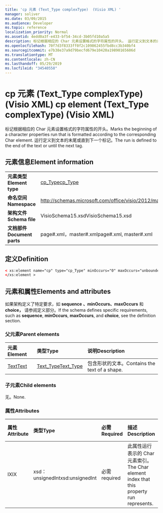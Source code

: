 ```yaml
---
title: 'cp 元素 (Text_Type complexType)  (Visio XML) '
manager: soliver
ms.date: 03/09/2015
ms.audience: Developer
ms.topic: reference
localization_priority: Normal
ms.assetid: 4edd0a3f-e433-bf54-34cd-3b05fd10a5a5
description: 标记根据相应的 Char 元素设置格式的字符属性的开头。 运行定义到文本的末尾或直到下一个标记。
ms.openlocfilehash: 70f7d3f8333ff0f2c109862455fbd8cc3b340bf4
ms.sourcegitcommit: e7b38e37a9d79becfd679e10420a19890165606d
ms.translationtype: MT
ms.contentlocale: zh-CN
ms.lasthandoff: 05/29/2019
ms.locfileid: "34540558"
---
```

# <a name="cp-element-text_type-complextype-visio-xml"></a><span data-ttu-id="bf449-104">cp 元素 (Text_Type complexType)  (Visio XML) </span><span class="sxs-lookup"><span data-stu-id="bf449-104">cp element (Text_Type complexType) (Visio XML)</span></span>

<span data-ttu-id="bf449-105">标记根据相应的 Char 元素设置格式的字符属性的开头。</span><span class="sxs-lookup"><span data-stu-id="bf449-105">Marks the beginning of a character properties run that is formatted according to the corresponding Char element.</span></span> <span data-ttu-id="bf449-106">运行定义到文本的末尾或直到下一个标记。</span><span class="sxs-lookup"><span data-stu-id="bf449-106">The run is defined to the end of the text or until the next tag.</span></span>
  
## <a name="element-information"></a><span data-ttu-id="bf449-107">元素信息</span><span class="sxs-lookup"><span data-stu-id="bf449-107">Element information</span></span>

|||
|:-----|:-----|
|<span data-ttu-id="bf449-108">**元素类型**</span><span class="sxs-lookup"><span data-stu-id="bf449-108">**Element type**</span></span> <br/> |[<span data-ttu-id="bf449-109">cp_Type</span><span class="sxs-lookup"><span data-stu-id="bf449-109">cp_Type</span></span>](cp_type-complextypevisio-xml.md) <br/> |
|<span data-ttu-id="bf449-110">**命名空间**</span><span class="sxs-lookup"><span data-stu-id="bf449-110">**Namespace**</span></span> <br/> |http://schemas.microsoft.com/office/visio/2012/main  <br/> |
|<span data-ttu-id="bf449-111">**架构文件**</span><span class="sxs-lookup"><span data-stu-id="bf449-111">**Schema file**</span></span> <br/> |<span data-ttu-id="bf449-112">VisioSchema15.xsd</span><span class="sxs-lookup"><span data-stu-id="bf449-112">VisioSchema15.xsd</span></span>  <br/> |
|<span data-ttu-id="bf449-113">**文档部件**</span><span class="sxs-lookup"><span data-stu-id="bf449-113">**Document parts**</span></span> <br/> |<span data-ttu-id="bf449-114">page#.xml，master#.xml</span><span class="sxs-lookup"><span data-stu-id="bf449-114">page#.xml, master#.xml</span></span>  <br/> |
   
## <a name="definition"></a><span data-ttu-id="bf449-115">定义</span><span class="sxs-lookup"><span data-stu-id="bf449-115">Definition</span></span>

```XML
< xs:element name="cp" type="cp_Type" minOccurs="0" maxOccurs="unbounded" >
</xs:element >
```

## <a name="elements-and-attributes"></a><span data-ttu-id="bf449-116">元素和属性</span><span class="sxs-lookup"><span data-stu-id="bf449-116">Elements and attributes</span></span>

<span data-ttu-id="bf449-117">如果架构定义了特定要求，如 **sequence** **、minOccurs、maxOccurs** 和 **choice，** 请参阅定义部分。</span><span class="sxs-lookup"><span data-stu-id="bf449-117">If the schema defines specific requirements, such as **sequence**, **minOccurs**, **maxOccurs**, and **choice**, see the definition section.</span></span> 
  
### <a name="parent-elements"></a><span data-ttu-id="bf449-118">父元素</span><span class="sxs-lookup"><span data-stu-id="bf449-118">Parent elements</span></span>

|<span data-ttu-id="bf449-119">**元素**</span><span class="sxs-lookup"><span data-stu-id="bf449-119">**Element**</span></span>|<span data-ttu-id="bf449-120">**类型**</span><span class="sxs-lookup"><span data-stu-id="bf449-120">**Type**</span></span>|<span data-ttu-id="bf449-121">**说明**</span><span class="sxs-lookup"><span data-stu-id="bf449-121">**Description**</span></span>|
|:-----|:-----|:-----|
|[<span data-ttu-id="bf449-122">Text</span><span class="sxs-lookup"><span data-stu-id="bf449-122">Text</span></span>](text-element-shapesheet_type-complextypevisio-xml.md) <br/> |[<span data-ttu-id="bf449-123">Text_Type</span><span class="sxs-lookup"><span data-stu-id="bf449-123">Text_Type</span></span>](text_type-complextypevisio-xml.md) <br/> |<span data-ttu-id="bf449-124">包含形状的文本。</span><span class="sxs-lookup"><span data-stu-id="bf449-124">Contains the text of a shape.</span></span>  <br/> |
   
### <a name="child-elements"></a><span data-ttu-id="bf449-125">子元素</span><span class="sxs-lookup"><span data-stu-id="bf449-125">Child elements</span></span>

<span data-ttu-id="bf449-126">无。</span><span class="sxs-lookup"><span data-stu-id="bf449-126">None.</span></span>
  
### <a name="attributes"></a><span data-ttu-id="bf449-127">属性</span><span class="sxs-lookup"><span data-stu-id="bf449-127">Attributes</span></span>

|<span data-ttu-id="bf449-128">**属性**</span><span class="sxs-lookup"><span data-stu-id="bf449-128">**Attribute**</span></span>|<span data-ttu-id="bf449-129">**类型**</span><span class="sxs-lookup"><span data-stu-id="bf449-129">**Type**</span></span>|<span data-ttu-id="bf449-130">**必需**</span><span class="sxs-lookup"><span data-stu-id="bf449-130">**Required**</span></span>|<span data-ttu-id="bf449-131">**描述**</span><span class="sxs-lookup"><span data-stu-id="bf449-131">**Description**</span></span>|<span data-ttu-id="bf449-132">**可能的值**</span><span class="sxs-lookup"><span data-stu-id="bf449-132">**Possible values**</span></span>|
|:-----|:-----|:-----|:-----|:-----|
|<span data-ttu-id="bf449-133">IX</span><span class="sxs-lookup"><span data-stu-id="bf449-133">IX</span></span>  <br/> |<span data-ttu-id="bf449-134">xsd：unsignedInt</span><span class="sxs-lookup"><span data-stu-id="bf449-134">xsd:unsignedInt</span></span>  <br/> |<span data-ttu-id="bf449-135">必需</span><span class="sxs-lookup"><span data-stu-id="bf449-135">required</span></span>  <br/> |<span data-ttu-id="bf449-136">此属性运行表示的 Char 元素索引。</span><span class="sxs-lookup"><span data-stu-id="bf449-136">The Char element index that this property run represents.</span></span>  <br/> |<span data-ttu-id="bf449-137">xsd：unsignedInt 类型的值。</span><span class="sxs-lookup"><span data-stu-id="bf449-137">Values of the xsd:unsignedInt type.</span></span>  <br/> |
   

